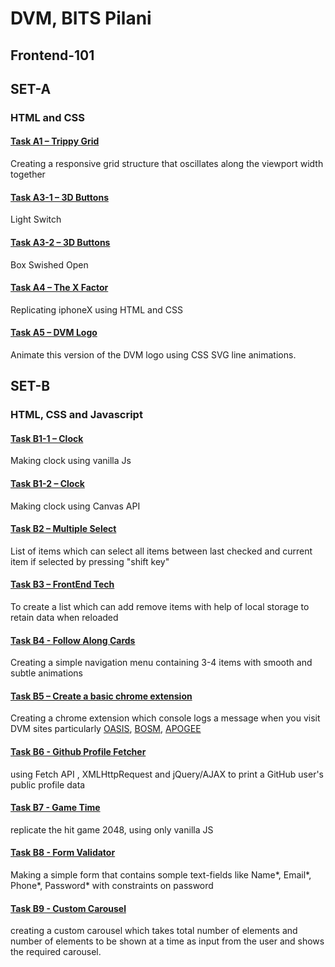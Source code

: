 # DVM, BITS Pilani
## Frontend-101
## SET-A 
### HTML and CSS


#### [Task A1 – Trippy Grid](https://chirag-wadhwa.github.io/frontend-101/A/A-1.html)
Creating a responsive grid structure that oscillates along the viewport width together 
#### [Task A3-1 – 3D Buttons](https://chirag-wadhwa.github.io/frontend-101/A/A-3-1.html)
Light Switch
#### [Task A3-2 – 3D Buttons](https://chirag-wadhwa.github.io/frontend-101/A/A-3-2.html)
Box Swished Open
#### [Task A4 – The X Factor](https://chirag-wadhwa.github.io/frontend-101/A/A-4.html)
Replicating iphoneX using HTML and CSS
#### [Task A5 – DVM Logo](https://chirag-wadhwa.github.io/frontend-101/A/A-5.html)
Animate this version of the DVM logo using CSS SVG line animations.

## SET-B
### HTML, CSS and Javascript

#### [Task B1-1 – Clock](https://chirag-wadhwa.github.io/frontend-101/B/B-1-1.html)
Making clock using vanilla Js
#### [Task B1-2 – Clock](https://chirag-wadhwa.github.io/frontend-101/B/B-1-2.html)
Making clock using Canvas API
#### [Task B2 – Multiple Select](https://chirag-wadhwa.github.io/frontend-101/B/B-2.html)
List of items which can select all items between last checked and current item if selected by pressing "shift key"  
#### [Task B3 – FrontEnd Tech](https://chirag-wadhwa.github.io/frontend-101/B/B-3.html)
To create a list which can add remove items with help of local storage to retain data when reloaded
#### [Task B4 - Follow Along Cards](https://chirag-wadhwa.github.io/frontend-101/B/B-4.html)
Creating a simple navigation menu containing 3-4 items with smooth and subtle animations
#### [Task B5 – Create a basic chrome extension](https://github.com/chirag-wadhwa/frontend-101/tree/master/B/Chrome%20Extension)
Creating a chrome extension which console logs a message when you visit DVM sites particularly [OASIS](https://bits-oasis.org/), [BOSM](https://www.bits-bosm.org/), [APOGEE](https://www.bits-apogee.org/)
#### [Task B6 - Github Profile Fetcher](https://chirag-wadhwa.github.io/frontend-101/B/B-6.html)
using Fetch API , XMLHttpRequest and jQuery/AJAX to print a GitHub user's public profile data
#### [Task B7 - Game Time](https://chirag-wadhwa.github.io/frontend-101/B/B-7.html)
replicate the hit game 2048, using only vanilla JS
#### [Task B8 - Form Validator](https://chirag-wadhwa.github.io/frontend-101/B/B-8.html)
Making a simple form that contains somple text-fields like Name*, Email*, Phone*, Password* with constraints on password
#### [Task B9 - Custom Carousel](https://chirag-wadhwa.github.io/frontend-101/B/B-9.html)
creating a custom carousel which takes total number of elements and number of elements to be shown at a time as input from the user and shows the required carousel.
